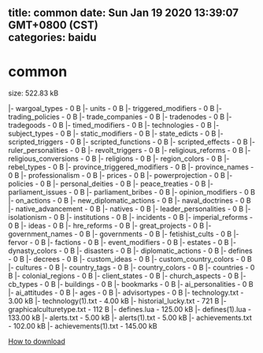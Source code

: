 
title: common
date: Sun Jan 19 2020 13:39:07 GMT+0800 (CST)    
categories: baidu
---

# common
size: 522.83 kB
 
 
|- wargoal_types - 0 B
|- units - 0 B
|- triggered_modifiers - 0 B
|- trading_policies - 0 B
|- trade_companies - 0 B
|- tradenodes - 0 B
|- tradegoods - 0 B
|- timed_modifiers - 0 B
|- technologies - 0 B
|- subject_types - 0 B
|- static_modifiers - 0 B
|- state_edicts - 0 B
|- scripted_triggers - 0 B
|- scripted_functions - 0 B
|- scripted_effects - 0 B
|- ruler_personalities - 0 B
|- revolt_triggers - 0 B
|- religious_reforms - 0 B
|- religious_conversions - 0 B
|- religions - 0 B
|- region_colors - 0 B
|- rebel_types - 0 B
|- province_triggered_modifiers - 0 B
|- province_names - 0 B
|- professionalism - 0 B
|- prices - 0 B
|- powerprojection - 0 B
|- policies - 0 B
|- personal_deities - 0 B
|- peace_treaties - 0 B
|- parliament_issues - 0 B
|- parliament_bribes - 0 B
|- opinion_modifiers - 0 B
|- on_actions - 0 B
|- new_diplomatic_actions - 0 B
|- naval_doctrines - 0 B
|- native_advancement - 0 B
|- natives - 0 B
|- leader_personalities - 0 B
|- isolationism - 0 B
|- institutions - 0 B
|- incidents - 0 B
|- imperial_reforms - 0 B
|- ideas - 0 B
|- hre_reforms - 0 B
|- great_projects - 0 B
|- government_names - 0 B
|- governments - 0 B
|- fetishist_cults - 0 B
|- fervor - 0 B
|- factions - 0 B
|- event_modifiers - 0 B
|- estates - 0 B
|- dynasty_colors - 0 B
|- disasters - 0 B
|- diplomatic_actions - 0 B
|- defines - 0 B
|- decrees - 0 B
|- custom_ideas - 0 B
|- custom_country_colors - 0 B
|- cultures - 0 B
|- country_tags - 0 B
|- country_colors - 0 B
|- countries - 0 B
|- colonial_regions - 0 B
|- client_states - 0 B
|- church_aspects - 0 B
|- cb_types - 0 B
|- buildings - 0 B
|- bookmarks - 0 B
|- ai_personalities - 0 B
|- ai_attitudes - 0 B
|- ages - 0 B
|- advisortypes - 0 B
|- technology.txt - 3.00 kB
|- technology(1).txt - 4.00 kB
|- historial_lucky.txt - 721 B
|- graphicalculturetype.txt - 112 B
|- defines.lua - 125.00 kB
|- defines(1).lua - 133.00 kB
|- alerts.txt - 5.00 kB
|- alerts(1).txt - 5.00 kB
|- achievements.txt - 102.00 kB
|- achievements(1).txt - 145.00 kB

[How to download](https://bpcam.bemobtrk.com/go/2ceec3aa-1ca2-46d6-b9ff-aaa5c184517c?jno=4960)